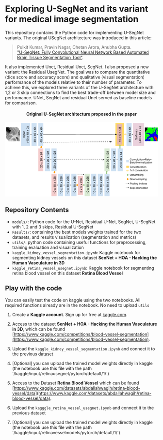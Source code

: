 # Exploring U-SegNet and its variant for medical image segmentation

This repository contains the Python code for implementing U-SegNet variants. The original USegNet architecture was introduced in this article: 

> Pulkit Kumar, Pravin Nagar, Chetan Arora, Anubha Gupta.  
> ["U-SegNet: Fully Convolutional Neural Network Based Automated Brain Tissue Segmentation Tool"](https://arxiv.org/abs/1806.04429).  

It also implemented Unet, Residual Unet, SegNet. I also proposed a new variant: the Residual UsegNet. The goal was to compare the quantitative (dice score and accuracy score) and qualitative (visual segmentation) performance of the models relative to their number of parameter. To achieve this, we explored three variants of the U-SegNet architecture with 1,2 or 3 skip connections to find the best trade-off between model size and performance. UNet, SegNet and residual Unet served as baseline models for comparison.

<h4 style="text-align: center;" >
Original U-SegNet architecture proposed in the paper<br>
<br>
<img src="Usegnet_original_architecture.png" title="Original U-SegNet architecture proposed in the paper">
</h4>

## Repository Contents

- `models/`: Python code for the U-Net, Residual U-Net, SegNet, U-SegNet with 1, 2 and 3 skips, Residual U-SegNet
- `Results/`: containing the best models weights trained for the two datasets, and results visualization (segmentation and metrics)
- `utils/`: python code containing useful functions for preprocessing, training evaluation and visualization
- `kaggle_kidney_vessel_segmentation.ipynb`: Kaggle notebook for segmenting kidney vessels on this dataset **SenNet + HOA - Hacking the Human Vasculature in 3D**
- `kaggle_retina_vessel_usegnet.ipynb`: Kaggle notebook for segmenting retina blood vessel on this dataset **Retina Blood Vessel**

## Play with the code

You can easily test the code on kaggle using the two notebooks. All required functions already are in the notebook. No need to upload `utils`

1. Create a **Kaggle account**. Sign up for free at [kaggle.com](https://www.kaggle.com).
2. Access to the dataset **SenNet + HOA - Hacking the Human Vasculature in 3D**, which can be found [https://www.kaggle.com/competitions/blood-vessel-segmentation](https://www.kaggle.com/competitions/blood-vessel-segmentation).
3. Upload the `kaggle_kidney_vessel_segmentation.ipynb` and connect it to the previous dataset
4. [Optional] you can upload the trained model weights directly in kaggle (the notebook use this file with the path '/kaggle/input/retinausegnet/pytorch/default/1/')


5. Access to the Dataset **Retina Blood Vessel** which can be found [https://www.kaggle.com/datasets/abdallahwagih/retina-blood-vessel/data](https://www.kaggle.com/datasets/abdallahwagih/retina-blood-vessel/data).
6. Upload the `kagggle_retina_vessel_usegnet.ipynb` and connect it to the previous dataset
7. [Optional] you can upload the trained model weights directly in kaggle (the notebook use this file with the path '/kaggle/input/retinavesselmodels/pytorch/default/1/')

